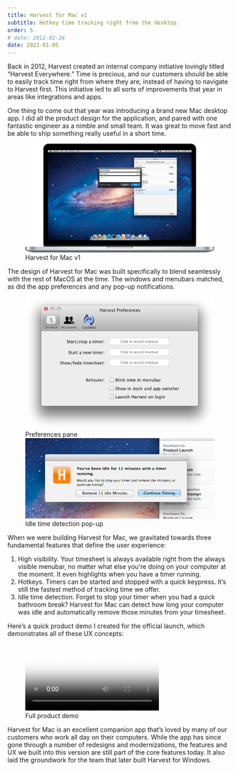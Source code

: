 ```yaml
---
title: Harvest for Mac v1
subtitle: Hotkey time tracking right from the desktop.
order: 5
# date: 2012-02-28
date: 2022-01-05
---
```


<div class="inner">

Back in 2012, Harvest created an internal company initiative lovingly titled “Harvest Everywhere.” Time is precious, and our customers should be able to easily track time right from where they are, instead of having to navigate to Harvest first. This initiative led to all sorts of improvements that year in areas like integrations and apps.

One thing to come out that year was introducing a brand new Mac desktop app. I did all the product design for the application, and paired with one fantastic engineer as a nimble and small team. It was great to move fast and be able to ship something really useful in a short time.

</div>

<figure>
  <img src="/images/work/mac-app-store.png" alt="" data-zoomable>
  <figcaption>Harvest for Mac v1</figcaption>
</figure>

<div class="inner">

The design of Harvest for Mac was built specifically to blend seamlessly with the rest of MacOS at the time. The windows and menubars matched, as did the app preferences and any pop-up notifications.

</div>

<figure class="side-by-side">
  <div>
    <div class="bordered">
      <img src="/images/work/mac-preferences.png" alt="" data-zoomable>
    </div>
    <figcaption>Preferences pane</figcaption>
  </div>
  <div>
    <div class="bordered">
      <img src="/images/work/mac-idle.png" alt="" data-zoomable>
    </div>
    <figcaption>Idle time detection pop-up</figcaption>
  </div>
</figure>

<div class="inner">

When we were building Harvest for Mac, we gravitated towards three fundamental features that define the user experience:

1. High visibility. Your timesheet is always available right from the always visible menubar, no matter what else you're doing on your computer at the moment. It even highlights when you have a timer running.
1. Hotkeys. Timers can be started and stopped with a quick keypress. It’s still the fastest method of tracking time we offer.
1. Idle time detection. Forget to stop your timer when you had a quick bathroom break? Harvest for Mac can detect how long your computer was idle and automatically remove those minutes from your timesheet.

Here’s a quick product demo I created for the official launch, which demonstrates all of these UX concepts:

</div>

<figure>
  <video controls poster="/images/blackposter.gif">
    <source src="/images/work/mac-demo.mov" type="video/mp4">
  </video>
  <figcaption>Full product demo</figcaption>
</figure>

<div class="inner">

Harvest for Mac is an excellent companion app that’s loved by many of our customers who work all day on their computers. While the app has since gone through a number of redesigns and modernizations, the features and UX we built into this version are still part of the core features today. It also laid the groundwork for the team that later built Harvest for Windows.

</div>
